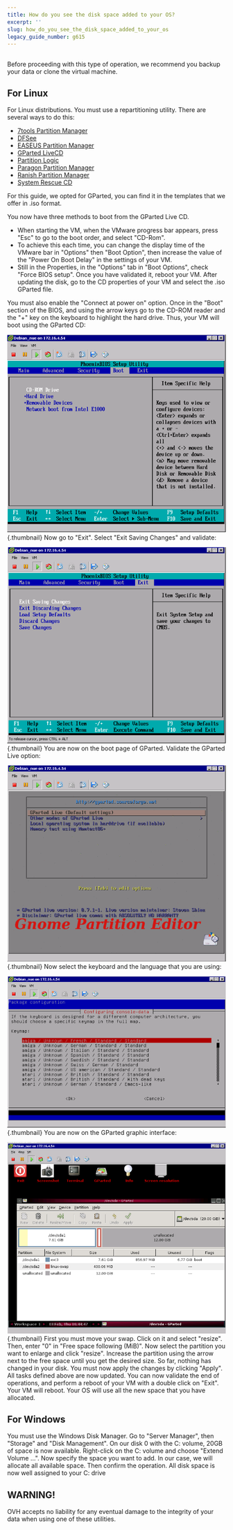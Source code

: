 ```yaml
---
title: How do you see the disk space added to your OS?
excerpt: ''
slug: how_do_you_see_the_disk_space_added_to_your_os
legacy_guide_number: g615
---
```



## 
Before proceeding with this type of operation, we recommend you backup your data or clone the virtual machine.


## For Linux
For Linux distributions. You must use a repartitioning utility. There are several ways to do this:


- [7tools Partition Manager](http://www.7tools.com/pm/index.htm)
- [DFSee](http://www.dfsee.com/dfsee/index.php)
- [EASEUS Partition Manager](http://www.partition-tool.com)
- [GParted LiveCD](http://gparted.sourceforge.net/livecd.php)
- [Partition Logic](http://partitionlogic.org.uk)
- [Paragon Partition Manager](http://www.partition-manager.com)
- [Ranish Partition Manager](http://www.ranish.com/part)
- [System Rescue CD](http://www.sysresccd.org/Main_Page)


For this guide, we opted for GParted, you can find it in the templates that we offer in .iso format.

You now have three methods to boot from the GParted Live CD.

- When starting the VM, when the VMware progress bar appears, press "Esc" to go to the boot order, and select "CD-Rom".
- To achieve this each time, you can change the display time of the VMware bar in "Options" then "Boot Option", then increase the value of the "Power On Boot Delay" in the settings of your VM.
- Still in the Properties, in the  "Options" tab in "Boot Options", check "Force BIOS setup". Once you have validated it, reboot your VM. After updating the disk, go to the CD properties of your VM and select the .iso GParted file.

You must also enable the "Connect at power on" option.
Once in the "Boot" section of the BIOS, and using the arrow keys go to the CD-ROM reader and the "+" key on the keyboard to highlight the hard drive. Thus, your VM will boot using the GParted CD:

![](images/img_126.jpg){.thumbnail}
Now go to "Exit". Select "Exit Saving Changes" and validate:

![](images/img_127.jpg){.thumbnail}
You are now on the boot page of GParted. Validate the GParted Live option:

![](images/img_128.jpg){.thumbnail}
Now select the keyboard and the language that you are using:

![](images/img_129.jpg){.thumbnail}
You are now on the GParted graphic interface:

![](images/img_130.jpg){.thumbnail}
First you must move your swap. Click on it and select "resize". Then, enter "0" in "Free space following (MiB)".
Now select the partition you want to enlarge and click "resize". Increase the partition using the arrow next to the free space until you get the desired size.
So far, nothing has changed in your disk. You must now apply the changes by clicking "Apply". All tasks defined above are now updated.
You can now validate the end of operations, and perform a reboot of your VM with a double click on "Exit".
Your VM will reboot. Your OS will use all the new space that you have allocated.


## For Windows
You must use the Windows Disk Manager. Go to "Server Manager", then "Storage" and "Disk Management". On our disk 0 with the C: volume, 20GB of space is now available. Right-click on the C: volume and choose "Extend Volume ...".
Now specify the space you want to add. In our case, we will allocate all available space. Then confirm the operation.
All disk space is now well assigned to your C: drive

## WARNING!
OVH accepts no liability for any eventual damage to the integrity of your data when using one of these utilities.


